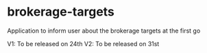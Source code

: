 # brokerage-targets
Application to inform user about the brokerage targets at the first go

V1: To be released on 24th
V2: To be released on 31st

